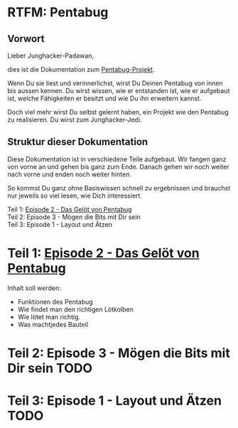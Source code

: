 # RTFM: Pentabug

## Vorwort

Lieber Junghacker-Padawan,

dies ist die Dokumentation zum [Pentabug-Projekt](https://github.com/c3d2/pentabug).

Wenn Du sie liest und verinnerlichst, wirst Du Deinen Pentabug von innen bis
aussen kennen. Du wirst wissen, wie er entstanden ist, wie er aufgebaut ist,
welche Fähigkeiten er besitzt und wie Du ihn erweitern kannst.

Doch viel mehr wirst Du selbst gelernt haben, ein Projekt wie den Pentabug zu
realisieren. Du wirst zum Junghacker-Jedi.

## Struktur dieser Dokumentation

Diese Dokumentation ist in verschiedene Teile aufgebaut.
Wir fangen ganz von vorne an und gehen bis ganz zum Ende. 
Danach gehen wir noch weiter nach vorne und enden noch weiter hinten.

So kommst Du ganz ohne Basiswissen schnell zu ergebnissen und brauchst nur
jeweils so viel lesen, wie Dich interessiert.

Teil 1: [Episode 2 - Das Gelöt von Pentabug](teil_1:episode_2.md)  
Teil 2: Episode 3 - Mögen die Bits mit Dir sein  
Teil 3: Episode 1 - Layout und Ätzen  


# Teil 1: [Episode 2 - Das Gelöt von Pentabug](teil_1:episode_2.md)  

Inhalt soll werden: 
 - Funktionen des Pentabug 
 - Wie findet man den richtigen Lötkolben
 - Wie lötet man richtig.
 - Was machtjedes Bauteil

# Teil 2: Episode 3 - Mögen die Bits mit Dir sein  TODO
# Teil 3: Episode 1 - Layout und Ätzen TODO
